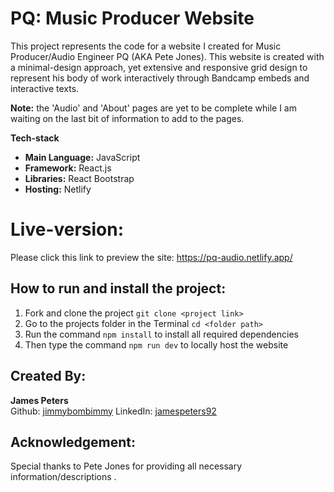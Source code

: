 <h1>PQ: Music Producer Website</h1>
<p>This project represents the code for a website I created for Music Producer/Audio Engineer PQ (AKA Pete Jones). This website is created with a minimal-design approach, yet extensive and responsive grid design to represent his body of work interactively through Bandcamp embeds and interactive texts.</p>

<p><strong>Note:</strong> the 'Audio' and 'About' pages are yet to be complete while I am waiting on the last bit of information to add to the pages.</p>
  
<p><strong>Tech-stack</strong></p>
<ul>
  <li><strong>Main Language:</strong> JavaScript</li>
  <li><strong>Framework:</strong> React.js</li>
  <li><strong>Libraries:</strong> React Bootstrap</li>
  <li><strong>Hosting:</strong> Netlify</li>
</ul>

<h1>Live-version:</h1>
<p>Please click this link to preview the site: <a href="https://pq-audio.netlify.app/">https://pq-audio.netlify.app/</a></p>

<h2>How to run and install the project:</h2>
<ol>
  <li>Fork and clone the project <code>git clone &lt;project link> </code></li>
  <li>Go to the projects folder in the Terminal <code>cd &lt;folder path> </code></li>
  <li>Run the command <code>npm install</code> to install all required dependencies</li>
  <li>Then type the command <code>npm run dev</code> to locally host the website</li>
</ol>

<h2>Created By:</h2>
<p><strong>James Peters</strong>
<br> 
Github: <a href="https://github.com/jimmybombimmy">jimmybombimmy</a>
LinkedIn: <a href="https://www.linkedin.com/in/jamespeters92/">jamespeters92</a></p>

<h2>Acknowledgement:</h2>
<p>Special thanks to Pete Jones for providing all necessary information/descriptions .</p>

